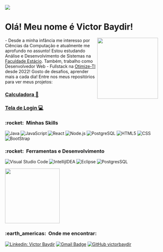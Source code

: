 
![](https://komarev.com/ghpvc/?username=VanessaSwerts&color=006bed)

<h1>Olá! Meu nome é Victor Baydir!</h1>
<img align="right" width="200" src="https://i2.wp.com/allhtaccess.info/wp-content/uploads/2018/03/programming.gif?fit=1281%2C716&ssl=1" />
- Desde a minha infância me interesso por Ciências da Computação e atualmente me aprofundo no assunto! Estou estudando Análise e Desenvolvimento de Sistemas na <a href="https://estacio.br">Faculdade Estácio</a>. Também, trabalho como Desenvolvedor Web - Fullstack na <a href="https://www.instagram.com/otimizeti">Otimize-TI</a> desde 2022! Gosto de desafios, aprender mais a cada dia! Entre nos meus repositórios para ver meus projetos:

<h3><a href="https://github.com/victorbaydir/Calculadora">Calculadora 📱</a></h3>
<h3><a href="https://github.com/victorbaydir/Calculadora">Tela de Login 💻</a></h3>




<h3> :rocket: &nbsp;Minhas Skills </h3>
 
  ![Java](https://img.shields.io/badge/Java-ED8B00?style=for-the-badge&logo=java&logoColor=white)
  ![JavaScript](https://img.shields.io/badge/JavaScript-F7DF1E?style=for-the-badge&logo=javascript&logoColor=black)
  ![React](https://img.shields.io/badge/React-20232A?style=for-the-badge&logo=react&logoColor=61DAFB)
  ![Node.js](https://img.shields.io/badge/Node.js-43853D?style=for-the-badge&logo=node.js&logoColor=white)
  ![PostgreSQL](https://img.shields.io/badge/PostgreSQL-316192?style=for-the-badge&logo=postgresql&logoColor=white)
  ![HTML5](https://img.shields.io/badge/HTML5-E34F26?style=for-the-badge&logo=html5&logoColor=white)
  ![CSS](https://img.shields.io/badge/CSS3-1572B6?style=for-the-badge&logo=css3&logoColor=white)
  ![BootStrap](https://img.shields.io/badge/Bootstrap-563D7C?style=for-the-badge&logo=bootstrap&logoColor=white)

<h3> :rocket: &nbsp;Ferramentas e Desenvolvimento </h3>

  ![Visual Studio Code](https://img.shields.io/badge/Visual_Studio_Code-0078D4?style=for-the-badge&logo=visual%20studio%20code&logoColor=white)
  ![IntellijIDEA](https://img.shields.io/badge/IntelliJ_IDEA-000000.svg?style=for-the-badge&logo=intellij-idea&logoColor=white)
  ![Eclipse](https://img.shields.io/badge/Eclipse-2C2255?style=for-the-badge&logo=eclipse&logoColor=white)
  ![PostgresSQL](https://img.shields.io/badge/PostgreSQL-316192?style=for-the-badge&logo=postgresql&logoColor=white)
<br/>

<a href="https://github.com/victorbaydir">
  <img height="180em" src="https://github-readme-stats.vercel.app/api?username=victorbaydir&theme=default&show_icons=true" />
</a>
<br/>

<h3> :earth_americas: &nbsp;Onde me encontrar: </h3> 

[![Linkedin: Victor Baydir](https://img.shields.io/badge/LinkedIn-0077B5?style=for-the-badge&logo=linkedin&logoColor=white&link=LINK-DO-SEU-LINKEDIN)](https://www.linkedin.com/in/victor-baydir-1a842a22a/)
[![Gmail Badge](https://img.shields.io/badge/Microsoft_Outlook-0078D4?style=for-the-badge&logo=microsoft-outlook&logoColor=white&link=mailto:victorbaydir@hotmail.com)](mailto:victorbaydir@hotmail.com)
[![GitHub victorbaydir]( https://img.shields.io/badge/GitHub-100000?style=for-the-badge&logo=github&logoColor=white)](https://github.com/victorbaydir/READme)
